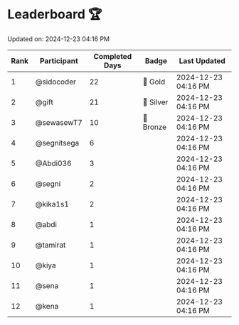 # Leaderboard 🏆

Updated on: 2024-12-23 04:16 PM

| Rank | Participant       | Completed Days | Badge      | Last Updated         |
|------|-------------------|----------------|------------|----------------------|
| 1    | @sidocoder        | 22             | 🏅 Gold     | 2024-12-23 04:16 PM |
| 2    | @gift             | 21             | 🥈 Silver   | 2024-12-23 04:16 PM |
| 3    | @sewasewT7        | 10             | 🥉 Bronze   | 2024-12-23 04:16 PM |
| 4    | @segnitsega       | 6              |            | 2024-12-23 04:16 PM |
| 5    | @Abdi036          | 3              |            | 2024-12-23 04:16 PM |
| 6    | @segni            | 2              |            | 2024-12-23 04:16 PM |
| 7    | @kika1s1          | 2              |            | 2024-12-23 04:16 PM |
| 8    | @abdi             | 1              |            | 2024-12-23 04:16 PM |
| 9    | @tamirat          | 1              |            | 2024-12-23 04:16 PM |
| 10   | @kiya             | 1              |            | 2024-12-23 04:16 PM |
| 11   | @sena             | 1              |            | 2024-12-23 04:16 PM |
| 12   | @kena             | 1              |            | 2024-12-23 04:16 PM |
